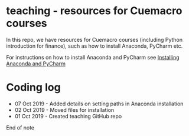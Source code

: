 # teaching - resources for Cuemacro courses

In this repo, we have resources for Cuemacro courses (including Python introduction for finance), such as how to install Anaconda, PyCharm etc.

For instructions on how to install Anaconda and PyCharm see [Installing Anaconda and PyCharm](pythoncourse/installation/installing_anaconda_and_pycharm.ipynb)

# Coding log

* 07 Oct 2019 - Added details on setting paths in Anaconda installation
* 02 Oct 2019 - Moved files for installation
* 01 Oct 2019 - Created teaching GitHub repo

End of note
